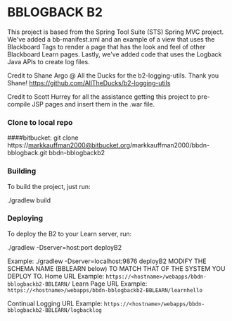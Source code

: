 BBLOGBACK B2
=====================

This project is based from the Spring Tool Suite (STS) Spring MVC project. We've added a bb-manifest.xml and an example of a view that uses the Blackboard Tags to render a page that has the look and feel of other Blackboard Learn pages.
Lastly, we've added code that uses the Logback Java APIs to create log files.

Credit to Shane Argo @ All the Ducks for the b2-logging-utils. Thank you Shane!
https://github.com/AllTheDucks/b2-logging-utils

Credit to Scott Hurrey for all the assistance getting this project to pre-compile JSP pages and insert them in the .war file.

### Clone to local repo
####bitbucket:
git clone https://markkauffman2000@bitbucket.org/markkauffman2000/bbdn-bblogback.git bbdn-bblogbackb2

### Building
To build the project, just run:

./gradlew build

### Deploying
To deploy the B2 to your Learn server, run:

./gradlew -Dserver=host:port deployB2

Example: ./gradlew -Dserver=localhost:9876 deployB2
MODIFY THE SCHEMA NAME (BBLEARN below) TO MATCH THAT OF THE SYSTEM YOU DEPLOY TO.
Home URL Example: `https://<hostname>/webapps/bbdn-bblogbackb2-BBLEARN/`
Learn Page URL Example: `https://<hostname>/webapps/bbdn-bblogbackb2-BBLEARN/learnhello`

Continual Logging URL Example: `https://<hostname>/webapps/bbdn-bblogbackb2-BBLEARN/logbacklog`
